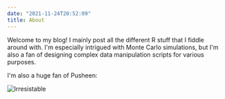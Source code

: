 ```yaml
---
date: "2021-11-24T20:52:09"
title: About
---
```


Welcome to my blog! I mainly post all the different R stuff that I fiddle around with. I'm especially intrigued with Monte Carlo simulations, but I'm also a fan of designing complex data manipulation scripts for various purposes. 

I'm also a huge fan of Pusheen:

![Irresistable](https://pusheen.com/wp-content/uploads/2021/11/pudeen-gif.gif)
